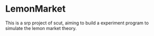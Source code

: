 # LemonMarket
This is a srp project of scut, aiming to build a experiment program to simulate the lemon market theory.

